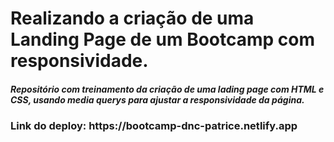 <h1>Realizando a criação de uma Landing Page de um Bootcamp com responsividade.</h1>

<h5>Repositório com treinamento da criação de uma lading page com HTML e CSS, usando media querys para ajustar a responsividade da página.</h5>

<h3>Link do deploy: https://bootcamp-dnc-patrice.netlify.app</h3>
